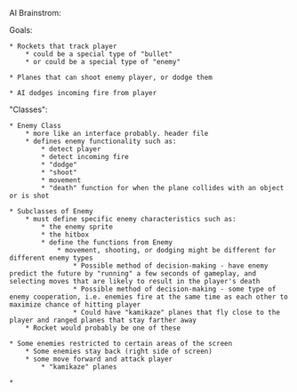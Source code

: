 AI Brainstrom:



Goals:
	
	* Rockets that track player
		* could be a special type of "bullet"
		* or could be a special type of "enemy"

	* Planes that can shoot enemy player, or dodge them

	* AI dodges incoming fire from player

"Classes":
	
	* Enemy Class
		* more like an interface probably. header file
		* defines enemy functionality such as:
			* detect player
			* detect incoming fire
			* "dodge"
			* "shoot"
			* movement
			* "death" function for when the plane collides with an object or is shot

	* Subclasses of Enemy
		* must define specific enemy characteristics such as:
			* the enemy sprite
			* the hitbox
			* define the functions from Enemy
				* movement, shooting, or dodging might be different for different enemy types
					* Possible method of decision-making - have enemy predict the future by "running" a few seconds of gameplay, and selecting moves that are likely to result in the player's death
					* Possible method of decision-making - some type of enemy cooperation, i.e. enemies fire at the same time as each other to maximize chance of hitting player
					* Could have "kamikaze" planes that fly close to the player and ranged planes that stay farther away
		* Rocket would probably be one of these

	* Some enemies restricted to certain areas of the screen
		* Some enemies stay back (right side of screen)
		* some move forward and attack player 
			* "kamikaze" planes

	* 

